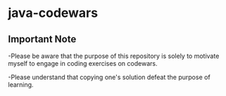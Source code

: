 # java-codewars

## Important Note
-Please be aware that the purpose of this repository is solely to motivate myself to engage in coding exercises on codewars.

-Please understand that copying one's solution defeat the purpose of learning.
